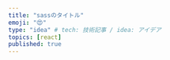 ```yaml
---
title: "sassのタイトル"
emoji: "😍"
type: "idea" # tech: 技術記事 / idea: アイデア
topics: [react]
published: true
---
```

